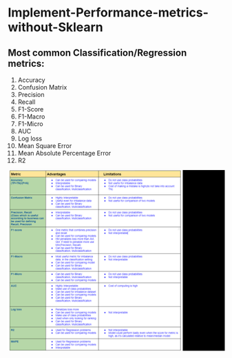 # Implement-Performance-metrics-without-Sklearn
## Most common Classification/Regression metrics:

1.  Accuracy
2.  Confusion Matrix
3.  Precision
4.  Recall
5.  F1-Score
6.  F1-Macro
7.  F1-Micro
8.  AUC
9.  Log loss
10. Mean Square Error
11. Mean Absolute Percentage Error
12. R2

![img.png](img.png)

